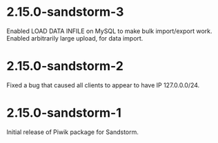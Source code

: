 # 2.15.0-sandstorm-3

Enabled LOAD DATA INFILE on MySQL to make bulk import/export work.
Enabled arbitrarily large upload, for data import.

# 2.15.0-sandstorm-2

Fixed a bug that caused all clients to appear to have IP 127.0.0.0/24.

# 2.15.0-sandstorm-1

Initial release of Piwik package for Sandstorm.
